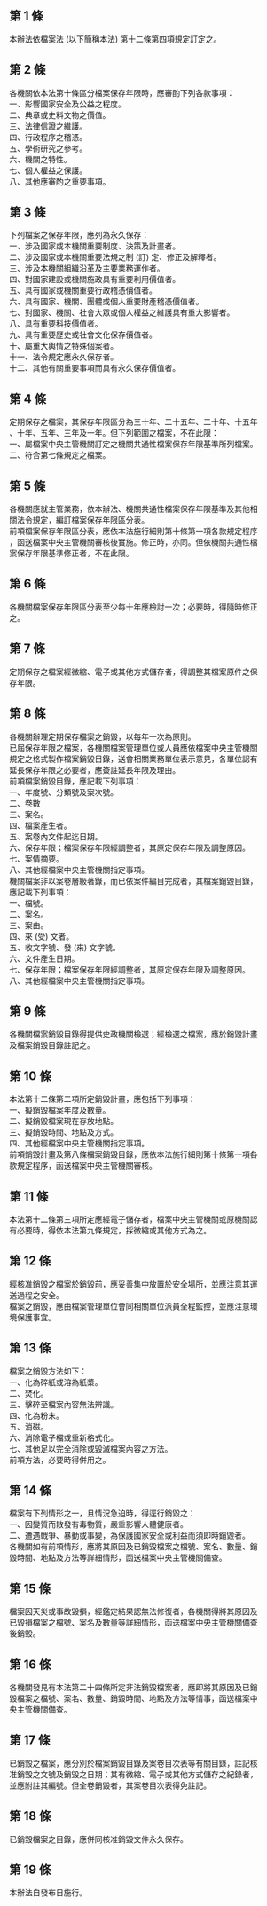 第 1 條
-------
本辦法依檔案法 (以下簡稱本法) 第十二條第四項規定訂定之。

第 2 條
-------
各機關依本法第十條區分檔案保存年限時，應審酌下列各款事項：  
一、影響國家安全及公益之程度。  
二、典章或史料文物之價值。  
三、法律信證之維護。  
四、行政程序之稽憑。  
五、學術研究之參考。  
六、機關之特性。  
七、個人權益之保護。  
八、其他應審酌之重要事項。

第 3 條
-------
下列檔案之保存年限，應列為永久保存：  
一、涉及國家或本機關重要制度、決策及計畫者。  
二、涉及國家或本機關重要法規之制 (訂) 定、修正及解釋者。  
三、涉及本機關組織沿革及主要業務運作者。  
四、對國家建設或機關施政具有重要利用價值者。  
五、具有國家或機關重要行政稽憑價值者。  
六、具有國家、機關、團體或個人重要財產稽憑價值者。  
七、對國家、機關、社會大眾或個人權益之維護具有重大影響者。  
八、具有重要科技價值者。  
九、具有重要歷史或社會文化保存價值者。  
十、屬重大輿情之特殊個案者。  
十一、法令規定應永久保存者。  
十二、其他有關重要事項而具有永久保存價值者。

第 4 條
-------
定期保存之檔案，其保存年限區分為三十年、二十五年、二十年、十五年  
、十年、五年、三年及一年。但下列範圍之檔案，不在此限：  
一、屬檔案中央主管機關訂定之機關共通性檔案保存年限基準所列檔案。  
二、符合第七條規定之檔案。

第 5 條
-------
各機關應就主管業務，依本辦法、機關共通性檔案保存年限基準及其他相  
關法令規定，編訂檔案保存年限區分表。  
前項檔案保存年限區分表，應依本法施行細則第十條第一項各款規定程序  
，函送檔案中央主管機關審核後實施。修正時，亦同。但依機關共通性檔  
案保存年限基準修正者，不在此限。

第 6 條
-------
各機關檔案保存年限區分表至少每十年應檢討一次；必要時，得隨時修正  
之。

第 7 條
-------
定期保存之檔案經微縮、電子或其他方式儲存者，得調整其檔案原件之保  
存年限。

第 8 條
-------
各機關辦理定期保存檔案之銷毀，以每年一次為原則。  
已屆保存年限之檔案，各機關檔案管理單位或人員應依檔案中央主管機關  
規定之格式製作檔案銷毀目錄，送會相關業務單位表示意見，各單位認有  
延長保存年限之必要者，應簽註延長年限及理由。  
前項檔案銷毀目錄，應記載下列事項：  
一、年度號、分類號及案次號。  
二、卷數  
三、案名。  
四、檔案產生者。  
五、案卷內文件起迄日期。  
六、保存年限；檔案保存年限經調整者，其原定保存年限及調整原因。  
七、案情摘要。  
八、其他經檔案中央主管機關指定事項。  
機關檔案非以案卷層級著錄，而已依案件編目完成者，其檔案銷毀目錄，  
應記載下列事項：  
一、檔號。  
二、案名。  
三、案由。  
四、來 (受) 文者。  
五、收文字號、發 (來) 文字號。  
六、文件產生日期。  
七、保存年限；檔案保存年限經調整者，其原定保存年限及調整原因。  
八、其他經檔案中央主管機關指定事項。

第 9 條
-------
各機關檔案銷毀目錄得提供史政機關檢選；經檢選之檔案，應於銷毀計畫  
及檔案銷毀目錄註記之。

第 10 條
--------
本法第十二條第二項所定銷毀計畫，應包括下列事項：  
一、擬銷毀檔案年度及數量。  
二、擬銷毀檔案現在存放地點。  
三、擬銷毀時間、地點及方式。  
四、其他經檔案中央主管機關指定事項。  
前項銷毀計畫及第八條檔案銷毀目錄，應依本法施行細則第十條第一項各  
款規定程序，函送檔案中央主管機關審核。

第 11 條
--------
本法第十二條第三項所定應經電子儲存者，檔案中央主管機關或原機關認  
有必要時，得依本法第九條規定，採微縮或其他方式為之。

第 12 條
--------
經核准銷毀之檔案於銷毀前，應妥善集中放置於安全場所，並應注意其運  
送過程之安全。  
檔案之銷毀，應由檔案管理單位會同相關單位派員全程監控，並應注意環  
境保護事宜。

第 13 條
--------
檔案之銷毀方法如下：  
一、化為碎紙或溶為紙漿。  
二、焚化。  
三、擊碎至檔案內容無法辨識。  
四、化為粉末。  
五、消磁。  
六、消除電子檔或重新格式化。  
七、其他足以完全消除或毀滅檔案內容之方法。  
前項方法，必要時得併用之。

第 14 條
--------
檔案有下列情形之一，且情況急迫時，得逕行銷毀之：  
一、因變質而散發有毒物質，嚴重影響人體健康者。  
二、遭遇戰爭、暴動或事變，為保護國家安全或利益而須即時銷毀者。  
各機關如有前項情形，應將其原因及已銷毀檔案之檔號、案名、數量、銷  
毀時間、地點及方法等詳細情形，函送檔案中央主管機關備查。

第 15 條
--------
檔案因天災或事故毀損，經鑑定結果認無法修復者，各機關得將其原因及  
已毀損檔案之檔號、案名及數量等詳細情形，函送檔案中央主管機關備查  
後銷毀。

第 16 條
--------
各機關發見有本法第二十四條所定非法銷毀檔案者，應即將其原因及已銷  
毀檔案之檔號、案名、數量、銷毀時間、地點及方法等情事，函送檔案中  
央主管機關備查。

第 17 條
--------
已銷毀之檔案，應分別於檔案銷毀目錄及案卷目次表等有關目錄，註記核  
准銷毀之文號及銷毀之日期；其有微縮、電子或其他方式儲存之紀錄者，  
並應附註其編號。但全卷銷毀者，其案卷目次表得免註記。

第 18 條
--------
已銷毀檔案之目錄，應併同核准銷毀文件永久保存。

第 19 條
--------
本辦法自發布日施行。

